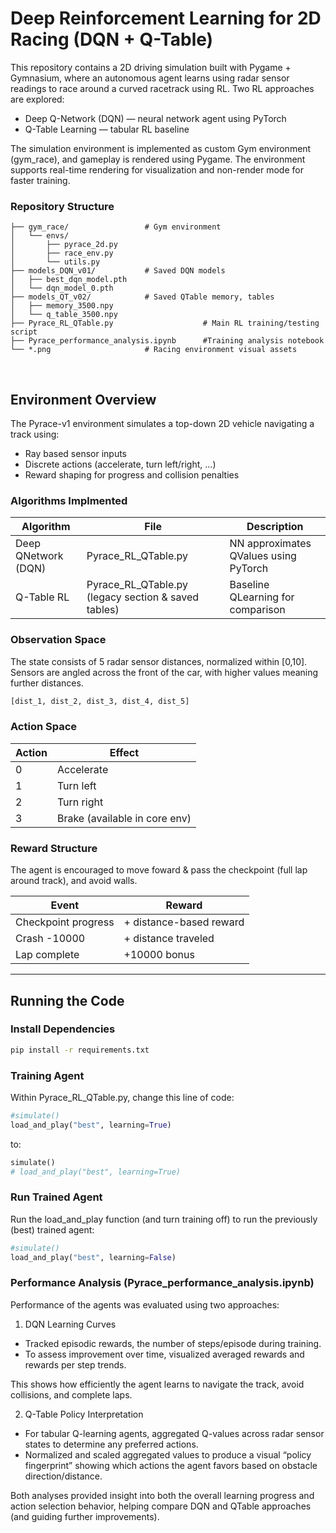 # Deep Reinforcement Learning for 2D Racing (DQN + Q-Table)

This repository contains a 2D driving simulation built with Pygame + Gymnasium, where an autonomous agent learns using radar sensor readings to race around a curved racetrack using RL.
Two RL approaches are explored:

- Deep Q-Network (DQN) — neural network agent using PyTorch
- Q-Table Learning — tabular RL baseline

The simulation environment is implemented as custom Gym environment (gym_race), and gameplay is rendered using Pygame. The environment supports real-time rendering for visualization and non-render mode for faster training.


### Repository Structure
```
├── gym_race/                 # Gym environment
│   └── envs/
│       ├── pyrace_2d.py
│       ├── race_env.py
│       └── utils.py
├── models_DQN_v01/           # Saved DQN models
│   ├── best_dqn_model.pth
│   └── dqn_model_0.pth
├── models_QT_v02/            # Saved QTable memory, tables
│   ├── memory_3500.npy
│   └── q_table_3500.npy
├── Pyrace_RL_QTable.py                    # Main RL training/testing script
├── Pyrace_performance_analysis.ipynb      #Training analysis notebook
└── *.png                     # Racing environment visual assets
```

<br>

## Environment Overview
The Pyrace-v1 environment simulates a top-down 2D vehicle navigating a track using:
* Ray based sensor inputs
* Discrete actions (accelerate, turn left/right, ...)
* Reward shaping for progress and collision penalties


### Algorithms Implmented
| Algorithm |	File | Description |
|-------------|---------|-------------|
| Deep QNetwork (DQN)	| Pyrace_RL_QTable.py |	NN approximates QValues using PyTorch |
| Q-Table RL	| Pyrace_RL_QTable.py (legacy section & saved tables) |	Baseline QLearning for comparison |


### Observation Space 

The state consists of 5 radar sensor distances, normalized within [0,10]. Sensors are angled across the front of the car, with higher values meaning further distances. 

```python
[dist_1, dist_2, dist_3, dist_4, dist_5]
```


### Action Space
| Action	| Effect |
|---------|---------|
| 0	| Accelerate | 
| 1	| Turn left |
| 2	| Turn right |
| 3	| Brake (available in core env) |

  
### Reward Structure 
The agent is encouraged to move foward & pass the checkpoint (full lap around track), and avoid walls. 

| Event	| Reward |
|---------|---------|
| Checkpoint progress	| + distance-based reward
| Crash	-10000  | + distance traveled |
| Lap complete |	+10000 bonus |

----------

## Running the Code 

### Install Dependencies 

```bash 
pip install -r requirements.txt
```

### Training Agent
Within Pyrace_RL_QTable.py, change this line of code:

``` python 
#simulate()
load_and_play("best", learning=True)
```
to: 

``` python  
simulate()
# load_and_play("best", learning=True)
```


### Run Trained Agent 
Run the load_and_play function (and turn training off) to run the previously (best) trained agent: 

``` python 
#simulate()
load_and_play("best", learning=False) 
```



### Performance Analysis (Pyrace_performance_analysis.ipynb)
Performance of the agents was evaluated using two  approaches:

1. DQN Learning Curves
* Tracked episodic rewards, the number of steps/episode during training.
* To assess improvement over time, visualized averaged rewards and rewards per step trends.

This shows how efficiently the agent learns to navigate the track, avoid collisions, and complete laps.

2. Q-Table Policy Interpretation

* For tabular Q-learning agents, aggregated Q-values across radar sensor states to determine any preferred actions.
* Normalized and scaled aggregated values to produce a visual “policy fingerprint” showing which actions the agent favors based on obstacle direction/distance.

Both analyses provided insight into both the overall learning progress and action selection behavior, helping compare DQN and QTable approaches (and guiding further improvements).


